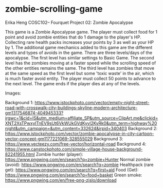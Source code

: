 # zombie-scrolling-game

Erika Heng
COSC102– Fourquet
Project 02: Zombie Apocalypse


This game is a Zombie Apocalypse game. The player must collect food for 1 point and avoid zombie entities that do 1 damage to the player's HP. Collecting rare health packs increases your points by 3 as well as your HP by 1. The additional game mechanics added to this game are the different levels and types of avoids in the game. There are three levels/days of the apocalypse. The first level has similar settings to Basic Game. The second level has the zombies moving at a faster speed while the scrolling speed of the other entities remains the same. The third level has zombies that move at the same speed as the first level but some 'toxic waste' in the air, which is much faster avoid entity. The player must collect 50 points to advance to the next level. The game ends if the player dies at any of the levels. 


Images:

Background 1: https://www.istockphoto.com/vector/empty-night-street-road-with-crosswalk-city-buildings-skyline-modern-architecture-gm1317546874-404945333?irgwc=1&cid=IS&utm_medium=affiliate_SP&utm_source=ClipArt.me&clickid=XNT2XsTPwxyITnEV9sUt6VkWUkGVdKyvl2KyRk0&utm_term=highway%20night&utm_campaign=&utm_content=332624&irpid=340403
Background 2: https://www.istockphoto.com/vector/zombie-apocalypse-in-city-cartoon-vector-concept-gm1177221069-328555029
Background 3: https://www.vecteezy.com/free-vector/horizontal-road
Background 4:  https://www.canstockphoto.com/simple-village-house-background-82241955.html
Zombie hunter (player): https://www.pngwing.com/en/search?q=zombie+Hunter
Normal zombie (avoid): https://www.pngwing.com/en/search?q=zombie
Healthpack (rare get): https://www.pngwing.com/en/search?q=first+aid
Food (Get): https://www.pngwing.com/en/search?q=food+basket
Green smoke: https://www.pngwing.com/en/free-png-zjslo/download
